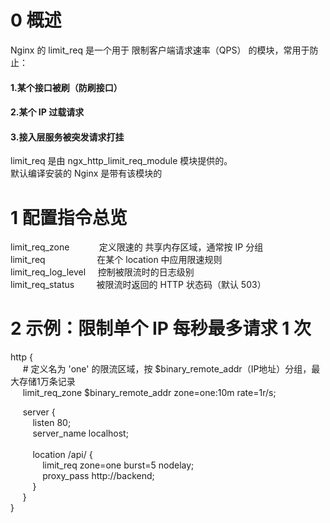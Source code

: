 # 0 概述<br>
Nginx 的 limit_req 是一个用于 限制客户端请求速率（QPS） 的模块，常用于防止：<br>
#### 1.某个接口被刷（防刷接口）<br>
#### 2.某个 IP 过载请求<br>
#### 3.接入层服务被突发请求打挂<br>
limit_req 是由 ngx_http_limit_req_module 模块提供的。<br>
默认编译安装的 Nginx 是带有该模块的<br>
# 1 配置指令总览<br>
limit_req_zone	&nbsp;&nbsp;&nbsp;&nbsp;&nbsp;&nbsp;&nbsp;&nbsp;&nbsp;&nbsp;&nbsp;定义限速的 共享内存区域，通常按 IP 分组<br>
limit_req	&nbsp;&nbsp;&nbsp;&nbsp;&nbsp;&nbsp;&nbsp;&nbsp;&nbsp;&nbsp;&nbsp;&nbsp;&nbsp;&nbsp;&nbsp;&nbsp;&nbsp;&nbsp;&nbsp;&nbsp;在某个 location 中应用限速规则<br>
limit_req_log_level	&nbsp;&nbsp;&nbsp;&nbsp;控制被限流时的日志级别<br>
limit_req_status	&nbsp;&nbsp;&nbsp;&nbsp;&nbsp;&nbsp;&nbsp;&nbsp;被限流时返回的 HTTP 状态码（默认 503）<br>
# 2 示例：限制单个 IP 每秒最多请求 1 次<br>
http {<br>
&nbsp;&nbsp;&nbsp;&nbsp;    # 定义名为 'one' 的限流区域，按 $binary_remote_addr（IP地址）分组，最大存储1万条记录<br>
&nbsp;&nbsp;&nbsp;&nbsp;    limit_req_zone $binary_remote_addr zone=one:10m rate=1r/s;<br>

&nbsp;&nbsp;&nbsp;&nbsp;    server {<br>
&nbsp;&nbsp;&nbsp;&nbsp;&nbsp;&nbsp;&nbsp;&nbsp;        listen 80;<br>
&nbsp;&nbsp;&nbsp;&nbsp;&nbsp;&nbsp;&nbsp;&nbsp;        server_name localhost;<br>
<br>
&nbsp;&nbsp;&nbsp;&nbsp;&nbsp;&nbsp;&nbsp;&nbsp;       location /api/ {<br>
&nbsp;&nbsp;&nbsp;&nbsp;&nbsp;&nbsp;&nbsp;&nbsp;&nbsp;&nbsp;&nbsp;&nbsp;            limit_req zone=one burst=5 nodelay;<br>
&nbsp;&nbsp;&nbsp;&nbsp;&nbsp;&nbsp;&nbsp;&nbsp;&nbsp;&nbsp;&nbsp;&nbsp;           proxy_pass http://backend;<br>
&nbsp;&nbsp;&nbsp;&nbsp;&nbsp;&nbsp;&nbsp;&nbsp;        }<br>
&nbsp;&nbsp;&nbsp;&nbsp;    }<br>
}<br>
<br>
<br>
<br>
<br>
<br>
<br>
<br>
<br>
<br>
